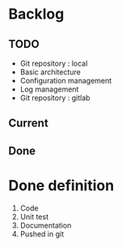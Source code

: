 # Backlog

## TODO
* Git repository : local
* Basic architecture
* Configuration management
* Log management
* Git repository : gitlab

## Current

## Done

# Done definition
1. Code 
2. Unit test
3. Documentation
4. Pushed in git
